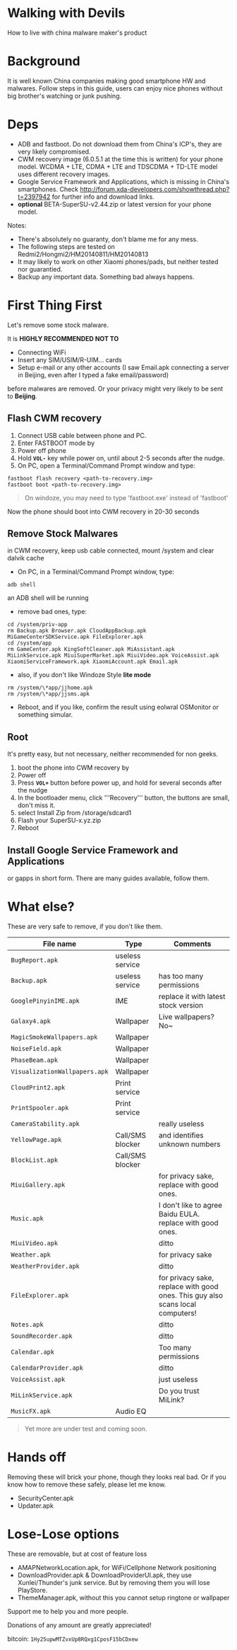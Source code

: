 # Walking with Devils
How to live with china malware maker's product



Background
====
It is well known China companies making good smartphone HW and malwares. Follow steps in this guide, users can enjoy nice phones without big brother's watching or junk pushing.


Deps
====
* ADB and fastboot. Do not download them from China's ICP's, they are very likely compromised.
* CWM recovery image (6.0.5.1 at the time this is written) for your phone model. WCDMA + LTE, CDMA + LTE and TDSCDMA + TD-LTE model uses different recovery images.
* Google Service Framework and Applications, which is missing in China's smartphones. Check http://forum.xda-developers.com/showthread.php?t=2397942 for further info and download links.
* **optional** BETA-SuperSU-v2.44.zip or latest version for your phone model.

Notes:
* There's absolutely no guaranty, don't blame me for any mess. 
* The following steps are tested on Redmi2/Hongmi2/HM20140811/HM20140813
* It may likely to work on other Xiaomi phones/pads, but neither tested nor guarantied.
* Backup any important data. Something bad always happens.


First Thing First
====
Let's remove some stock malware.

It is **HIGHLY RECOMMENDED NOT TO**
* Connecting WiFi
* Insert any SIM/USIM/R-UIM... cards
* Setup e-mail or any other accounts (I saw Email.apk connecting a server in Beijing, even after I typed a fake email/password)

before malwares are removed. Or your privacy might very likely to be sent to **Beijing**.


Flash CWM recovery
----
1. Connect USB cable between phone and PC.
1. Enter FASTBOOT mode by
  1. Power off phone
  1. Hold **`VOL-`** key while power on, until about 2-5 seconds after the nudge.
1. On PC, open a Terminal/Command Prompt window and type:

```
fastboot flash recovery <path-to-recovery.img>
fastboot boot <path-to-recovery.img>
```

>On windoze, you may need to type 'fastboot.exe' instead of 'fastboot'

Now the phone should boot into CWM recovery in 20-30 seconds

Remove Stock Malwares
----
in CWM recovery, keep usb cable connected, mount /system and clear dalvik cache

* On PC, in a Terminal/Command Prompt window, type:
```
adb shell
```
an ADB shell will be running

* remove bad ones, type:
```
cd /system/priv-app
rm Backup.apk Browser.apk CloudAppBackup.apk MiGameCenterSDKService.apk FileExplorer.apk
cd /system/app
rm GameCenter.apk KingSoftCleaner.apk MiAssistant.apk  MiLinkService.apk MiuiSuperMarket.apk MiuiVideo.apk VoiceAssist.apk XiaomiServiceFramework.apk XiaomiAccount.apk Email.apk
```
* also, if you don't like Windoze Style **lite mode**
```
rm /system/\*app/jjhome.apk 
rm /system/\*app/jjsms.apk
```
* Reboot, and if you like, confirm the result using eolwral OSMonitor or something simular.


Root
----
It's pretty easy, but not necessary, neither recommended for non geeks.

1. boot the phone into CWM recovery by
  1. Power off
  1. Press **`VOL+`** button before power up, and hold for several seconds after the nudge
  1. In the bootloader menu, click '''Recovery''' button, the buttons are small, don't miss it.
1. select Install Zip from /storage/sdcard1
1. Flash your SuperSU-x.yz.zip
1. Reboot

Install Google Service Framework and Applications
----
or gapps in short form.
There are many guides available, follow them.


What else?
====
These are very safe to remove, if you don't like them.

File name | Type | Comments
--- | --- | ---
`BugReport.apk`|useless service|
`Backup.apk`|useless service|has too many permissions
`GooglePinyinIME.apk`|IME| replace it with latest stock version
`Galaxy4.apk`|Wallpaper|Live wallpapers? No~
`MagicSmokeWallpapers.apk`|Wallpaper|
`NoiseField.apk`|Wallpaper|
`PhaseBeam.apk`|Wallpaper|
`VisualizationWallpapers.apk`|Wallpaper|
`CloudPrint2.apk`|Print service|
`PrintSpooler.apk`|Print service|
`CameraStability.apk`||really useless
`YellowPage.apk`|Call/SMS blocker|and identifies unknown numbers
`BlockList.apk`|Call/SMS blocker|
`MiuiGallery.apk`||for privacy sake, replace with good ones.
`Music.apk`||I don't like to agree Baidu EULA. replace with good ones.
`MiuiVideo.apk`||ditto
`Weather.apk`||for privacy sake
`WeatherProvider.apk`||ditto
`FileExplorer.apk`||for privacy sake, replace with good ones. This guy also scans local computers!
`Notes.apk`||ditto
`SoundRecorder.apk`||ditto
`Calendar.apk`||Too many permissions
`CalendarProvider.apk`||ditto
`VoiceAssist.apk`||just useless
`MiLinkService.apk`||Do you trust MiLink?
`MusicFX.apk`|Audio EQ|

>Yet more are under test and coming soon.

Hands off
====
Removing these will brick your phone, though they looks real bad. Or if you know how to remove these safely, please let me know.
* SecurityCenter.apk
* Updater.apk


Lose-Lose options
====
These are removable, but at cost of feature loss
* AMAPNetworkLocation.apk, for WiFi/Cellphone Network positioning
* DownloadProvider.apk & DownloadProviderUI.apk, they use Xunlei/Thunder's junk service. But by removing them you will lose PlayStore.
* ThemeManager.apk, without this you cannot setup ringtone or wallpaper



Support me to help you and more people.

Donations of any amount are greatly appreciated!

bitcoin: `1Hy25upwMTZvxUp8RQxg1CposF15bCDxew`
